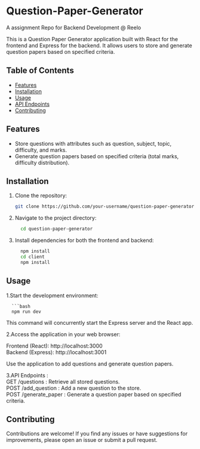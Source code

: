 # Question-Paper-Generator
A assignment Repo for Backend Development @ Reelo

This is a Question Paper Generator application built with React for the frontend and Express for the backend. It allows users to store and generate question papers based on specified criteria.

## Table of Contents

- [Features](#features)
- [Installation](#installation)
- [Usage](#usage)
- [API Endpoints](#api-endpoints)
- [Contributing](#contributing)

## Features

- Store questions with attributes such as question, subject, topic, difficulty, and marks.
- Generate question papers based on specified criteria (total marks, difficulty distribution).

## Installation

1. Clone the repository:

   ```bash
   git clone https://github.com/your-username/question-paper-generator.git

2. Navigate to the project directory:

    ```bash
      cd question-paper-generator

3. Install dependencies for both the frontend and backend:

      ```bash
        npm install
        cd client
        npm install

## Usage
1.Start the development environment:

      ```bash
      npm run dev

This command will concurrently start the Express server and the React app.

2.Access the application in your web browser:

Frontend (React): http://localhost:3000 <br>
Backend (Express): http://localhost:3001<br>

Use the application to add questions and generate question papers.

3.API Endpoints : <br>
GET /questions  :   Retrieve all stored questions. <br>
POST /add_question  :   Add a new question to the store. <br>
POST /generate_paper  :   Generate a question paper based on specified criteria.

## Contributing
Contributions are welcome! If you find any issues or have suggestions for improvements, please open an issue or submit a pull request.




   
